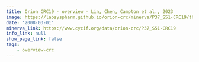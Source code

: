 ```yaml
---
title: Orion CRC19 - overview - Lin, Chen, Campton et al., 2023
image: https://labsyspharm.github.io/orion-crc/minerva/P37_S51-CRC19/thumbnail.jpg
date: '2008-03-01'
minerva_link: https://www.cycif.org/data/orion-crc/P37_S51-CRC19
info_link: null
show_page_link: false
tags:
    - overview-crc
---
```

